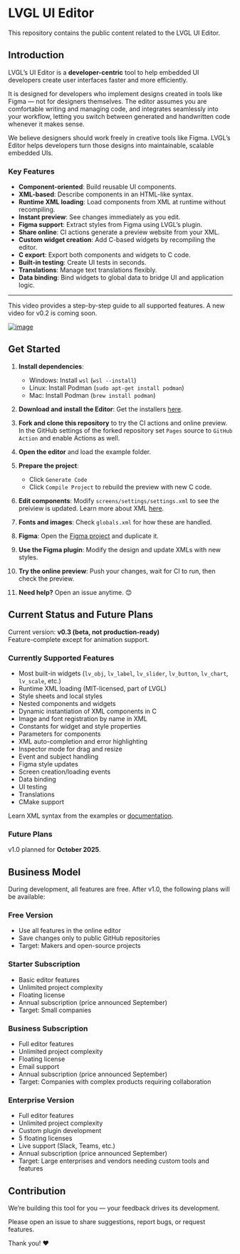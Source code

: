 # LVGL UI Editor

This repository contains the public content related to the LVGL UI Editor.  

## Introduction

LVGL’s UI Editor is a **developer-centric** tool to help embedded UI developers create user interfaces faster and more efficiently.  

It is designed for developers who implement designs created in tools like Figma — not for designers themselves. The editor assumes you are comfortable writing and managing code, and integrates seamlessly into your workflow, letting you switch between generated and handwritten code whenever it makes sense.  

We believe designers should work freely in creative tools like Figma. LVGL’s Editor helps developers turn those designs into maintainable, scalable embedded UIs.  

### Key Features

- **Component-oriented**: Build reusable UI components.  
- **XML-based**: Describe components in an HTML-like syntax.  
- **Runtime XML loading**: Load components from XML at runtime without recompiling.  
- **Instant preview**: See changes immediately as you edit.  
- **Figma support**: Extract styles from Figma using LVGL’s plugin.  
- **Share online**: CI actions generate a preview website from your XML.  
- **Custom widget creation**: Add C-based widgets by recompiling the editor.  
- **C export**: Export both components and widgets to C code.  
- **Built-in testing**: Create UI tests in seconds.  
- **Translations**: Manage text translations flexibly.  
- **Data binding**: Bind widgets to global data to bridge UI and application logic.  

---

This video provides a step-by-step guide to all supported features. A new video for v0.2 is coming soon.  

[![image](https://github.com/user-attachments/assets/2c72c3c9-44fa-4ae4-8616-867e2efe3209)](https://www.youtube.com/watch?v=YEoHK5P0ASE)

## Get Started

1. **Install dependencies**:  
   - Windows: Install `wsl` (`wsl --install`)  
   - Linux: Install Podman (`sudo apt-get install podman`)  
   - Mac: Install Podman (`brew install podman`)  

2. **Download and install the Editor**: Get the installers [here](https://github.com/lvgl/lvgl_editor/releases).  
3. **Fork and clone this repository** to try the CI actions and online preview. In the GitHub settings of the forked repository set `Pages` source to `GitHub Action` and enable Actions as well.  
4. **Open the editor** and load the example folder.  
5. **Prepare the project**:  
   - Click `Generate Code`  
   - Click `Compile Project` to rebuild the preview with new C code.  
6. **Edit components**: Modify `screens/settings/settings.xml` to see the preiview is updated. Learn more about XML [here](https://docs.lvgl.io/master/details/xml/index.html).  
7. **Fonts and images**: Check `globals.xml` for how these are handled.  
8. **Figma**: Open the [Figma project](https://www.figma.com/design/itmQpC9m5HessaOZFbYTwK/Example?node-id=0-1&t=oWqPUdcRyVYtRgAY-0) and duplicate it.  
9. **Use the Figma plugin**: Modify the design and update XMLs with new styles.  
10. **Try the online preview**: Push your changes, wait for CI to run, then check the preview.  
11. **Need help?** Open an issue anytime. 😊  

## Current Status and Future Plans

Current version: **v0.3 (beta, not production-ready)**  
Feature-complete except for animation support.  

### Currently Supported Features

- Most built-in widgets (`lv_obj`, `lv_label`, `lv_slider`, `lv_button`, `lv_chart`, `lv_scale`, etc.)  
- Runtime XML loading (MIT-licensed, part of LVGL)  
- Style sheets and local styles  
- Nested components and widgets  
- Dynamic instantiation of XML components in C  
- Image and font registration by name in XML  
- Constants for widget and style properties  
- Parameters for components  
- XML auto-completion and error highlighting  
- Inspector mode for drag and resize  
- Event and subject handling  
- Figma style updates  
- Screen creation/loading events  
- Data binding  
- UI testing  
- Translations  
- CMake support  

Learn XML syntax from the examples or [documentation](https://docs.lvgl.io/master/details/xml/index.html).  

### Future Plans

v1.0 planned for **October 2025**.

## Business Model

During development, all features are free. After v1.0, the following plans will be available:  

### Free Version
- Use all features in the online editor  
- Save changes only to public GitHub repositories  
- Target: Makers and open-source projects  

### Starter Subscription
- Basic editor features  
- Unlimited project complexity  
- Floating license  
- Annual subscription (price announced September)  
- Target: Small companies  

### Business Subscription
- Full editor features  
- Unlimited project complexity  
- Floating license  
- Email support  
- Annual subscription (price announced September)  
- Target: Companies with complex products requiring collaboration  

### Enterprise Version
- Full editor features  
- Unlimited project complexity  
- Custom plugin development  
- 5 floating licenses  
- Live support (Slack, Teams, etc.)  
- Annual subscription (price announced September)  
- Target: Large enterprises and vendors needing custom tools and features  

## Contribution

We’re building this tool for you — your feedback drives its development.  

Please open an issue to share suggestions, report bugs, or request features.  

Thank you! ❤️

